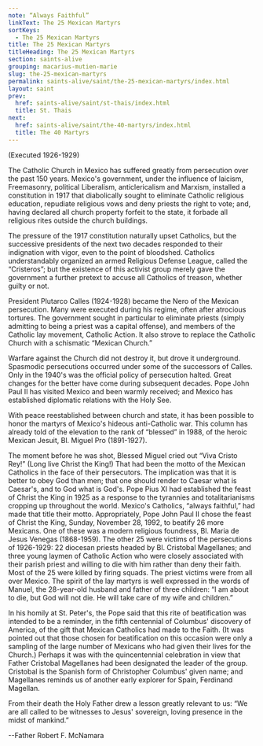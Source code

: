 ```yaml
---
note: “Always Faithful”
linkText: The 25 Mexican Martyrs
sortKeys:
  - The 25 Mexican Martyrs
title: The 25 Mexican Martyrs
titleHeading: The 25 Mexican Martyrs
section: saints-alive
grouping: macarius-mutien-marie
slug: the-25-mexican-martyrs
permalink: saints-alive/saint/the-25-mexican-martyrs/index.html
layout: saint
prev:
  href: saints-alive/saint/st-thais/index.html
  title: St. Thais
next:
  href: saints-alive/saint/the-40-martyrs/index.html
  title: The 40 Martyrs
---
```

(Executed 1926-1929)

The Catholic Church in Mexico has suffered greatly from persecution over the past 150 years. Mexico's government, under the influence of laicism, Freemasonry, political Liberalism, anticlericalism and Marxism, installed a constitution in 1917 that diabolically sought to eliminate Catholic religious education, repudiate religious vows and deny priests the right to vote; and, having declared all church property forfeit to the state, it forbade all religious rites outside the church buildings.

The pressure of the 1917 constitution naturally upset Catholics, but the successive presidents of the next two decades responded to their indignation with vigor, even to the point of bloodshed. Catholics understandably organized an armed Religious Defense League, called the “Cristeros”; but the existence of this activist group merely gave the government a further pretext to accuse all Catholics of treason, whether guilty or not.

President Plutarco Calles (1924-1928) became the Nero of the Mexican persecution. Many were executed during his regime, often after atrocious tortures. The government sought in particular to eliminate priests (simply admitting to being a priest was a capital offense), and members of the Catholic lay movement, Catholic Action. It also strove to replace the Catholic Church with a schismatic “Mexican Church.”

Warfare against the Church did not destroy it, but drove it underground. Spasmodic persecutions occurred under some of the successors of Calles. Only in the 1940's was the official policy of persecution halted. Great changes for the better have come during subsequent decades. Pope John Paul II has visited Mexico and been warmly received; and Mexico has established diplomatic relations with the Holy See.

With peace reestablished between church and state, it has been possible to honor the martyrs of Mexico's hideous anti-Catholic war. This column has already told of the elevation to the rank of “blessed” in 1988, of the heroic Mexican Jesuit, Bl. Miguel Pro (1891-1927).

The moment before he was shot, Blessed Miguel cried out “Viva Cristo Rey!” (Long live Christ the King!) That had been the motto of the Mexican Catholics in the face of their persecutors. The implication was that it is better to obey God than men; that one should render to Caesar what is Caesar's, and to God what is God's. Pope Pius XI had established the feast of Christ the King in 1925 as a response to the tyrannies and totalitarianisms cropping up throughout the world. Mexico's Catholics, “always faithful,” had made that title their motto. Appropriately, Pope John Paul II chose the feast of Christ the King, Sunday, November 28, 1992, to beatify 26 more Mexicans. One of these was a modern religious foundress, Bl. Maria de Jesus Venegas (1868-1959). The other 25 were victims of the persecutions of 1926-1929: 22 diocesan priests headed by Bl. Cristobal Magellanes; and three young laymen of Catholic Action who were closely associated with their parish priest and willing to die with him rather than deny their faith. Most of the 25 were killed by firing squads. The priest victims were from all over Mexico. The spirit of the lay martyrs is well expressed in the words of Manuel, the 28-year-old husband and father of three children: “I am about to die, but God will not die. He will take care of my wife and children.”

In his homily at St. Peter's, the Pope said that this rite of beatification was intended to be a reminder, in the fifth centennial of Columbus' discovery of America, of the gift that Mexican Catholics had made to the Faith. (It was pointed out that those chosen for beatification on this occasion were only a sampling of the large number of Mexicans who had given their lives for the Church.) Perhaps it was with the quincentennial celebration in view that Father Cristobal Magellanes had been designated the leader of the group. Cristobal is the Spanish form of Christopher Columbus' given name; and Magellanes reminds us of another early explorer for Spain, Ferdinand Magellan.

From their death the Holy Father drew a lesson greatly relevant to us: “We are all called to be witnesses to Jesus' sovereign, loving presence in the midst of mankind.”

\--Father Robert F. McNamara